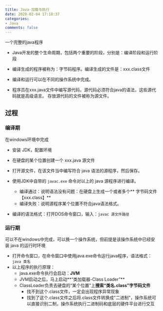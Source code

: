 ```yaml
---
title: Java-加载与执行
date: 2020-02-04 17:18:37
categories:
- Java
comments: false
---
```


一个完整的java程序

* Java开发的整个生命周期，包括两个重要的阶段，分别是：编译阶段和运行阶段

* 编译生成的程序被称为：字节码程序。编译生成的文件是：xxx.class文件

* 编译和运行可以在不同的操作系统中完成。

* 程序员在xxx.java文件中编写源代码，源代码必须符合java的语法，这些源代码就是高级语言。
  存放源代码的文件被称为源文件。

<!-- more -->

## 过程

### 编译期

在windows环境中完成

- 安装 JDK，配置环境

- 在硬盘的某个位置创建一个 xxx.java 源文件

- 打开源文件，在该文件当中编写符合 java 语法的源程序，然后保存。

- 使用JDK中自带的 `javac.exe` 命令对以上的 java 源程序进行编译。
	- 编译通过：说明语法没有问题：在硬盘上生成一个或者多个** 字节码文件【xxx.class】**
	- 编译失败：说明源程序某个位置不符合java语法格式。
	
- 编译的语法格式：打开DOS命令窗口，输入：`javac 源文件路径`

  


### 运行期

可以不在windows中完成，可以换一个操作系统，但前提是该操作系统中已经安装 java 的运行时环境

- 打开命令窗口，在命令窗口中使用java.exe命令运行java程序，语法格式：`java 类名`
- 以上程序的执行原理：
	- java.exe命令执行会启动：**JVM**
	- JVM启动之后，马上启动**“类加载器-Class Loader”**
	- ClassLoader负责去硬盘的“某个位置”上**搜索“类名.class”字节码文件**
		- 找不到这个.class文件，一定会出现程序异常现象
		- 找到了这个.class文件之后将.class文件转换成"二进制"，操作系统可以直接识别二制，操作系统执行二进制码和底层的硬件平台进行交互
